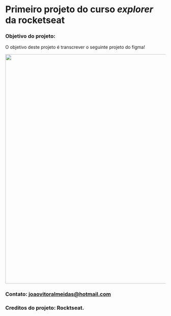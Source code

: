 # Primeiro projeto do curso *explorer* da rocketseat

### Objetivo do projeto: 

O objetivo deste projeto é transcrever o seguinte projeto do figma!

<p align="center">
<img width="1280" height="720" src="https://user-images.githubusercontent.com/107722106/224523770-463afa3f-8d34-4dfe-b168-503ac7f68291.png">
</p>

### Contato: joaovitoralmeidas@hotmail.com     
### Creditos do projeto: Rocktseat.
